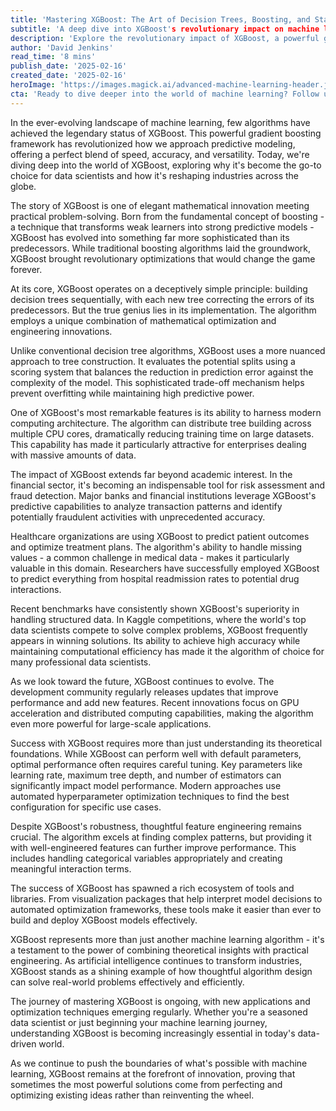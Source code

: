 ```yaml
---
title: 'Mastering XGBoost: The Art of Decision Trees, Boosting, and Statistical Magic'
subtitle: 'A deep dive into XGBoost's revolutionary impact on machine learning and practical applications'
description: 'Explore the revolutionary impact of XGBoost, a powerful gradient boosting framework that has transformed machine learning. Learn how this sophisticated algorithm combines mathematical innovation with practical problem-solving to deliver unprecedented accuracy and efficiency in predictive modeling across industries.'
author: 'David Jenkins'
read_time: '8 mins'
publish_date: '2025-02-16'
created_date: '2025-02-16'
heroImage: 'https://images.magick.ai/advanced-machine-learning-header.jpg'
cta: 'Ready to dive deeper into the world of machine learning? Follow us on LinkedIn for more expert insights on XGBoost and other cutting-edge AI technologies that are reshaping the future of data science.'
---
```


In the ever-evolving landscape of machine learning, few algorithms have achieved the legendary status of XGBoost. This powerful gradient boosting framework has revolutionized how we approach predictive modeling, offering a perfect blend of speed, accuracy, and versatility. Today, we're diving deep into the world of XGBoost, exploring why it's become the go-to choice for data scientists and how it's reshaping industries across the globe.

The story of XGBoost is one of elegant mathematical innovation meeting practical problem-solving. Born from the fundamental concept of boosting - a technique that transforms weak learners into strong predictive models - XGBoost has evolved into something far more sophisticated than its predecessors. While traditional boosting algorithms laid the groundwork, XGBoost brought revolutionary optimizations that would change the game forever.

At its core, XGBoost operates on a deceptively simple principle: building decision trees sequentially, with each new tree correcting the errors of its predecessors. But the true genius lies in its implementation. The algorithm employs a unique combination of mathematical optimization and engineering innovations.

Unlike conventional decision tree algorithms, XGBoost uses a more nuanced approach to tree construction. It evaluates the potential splits using a scoring system that balances the reduction in prediction error against the complexity of the model. This sophisticated trade-off mechanism helps prevent overfitting while maintaining high predictive power.

One of XGBoost's most remarkable features is its ability to harness modern computing architecture. The algorithm can distribute tree building across multiple CPU cores, dramatically reducing training time on large datasets. This capability has made it particularly attractive for enterprises dealing with massive amounts of data.

The impact of XGBoost extends far beyond academic interest. In the financial sector, it's becoming an indispensable tool for risk assessment and fraud detection. Major banks and financial institutions leverage XGBoost's predictive capabilities to analyze transaction patterns and identify potentially fraudulent activities with unprecedented accuracy.

Healthcare organizations are using XGBoost to predict patient outcomes and optimize treatment plans. The algorithm's ability to handle missing values - a common challenge in medical data - makes it particularly valuable in this domain. Researchers have successfully employed XGBoost to predict everything from hospital readmission rates to potential drug interactions.

Recent benchmarks have consistently shown XGBoost's superiority in handling structured data. In Kaggle competitions, where the world's top data scientists compete to solve complex problems, XGBoost frequently appears in winning solutions. Its ability to achieve high accuracy while maintaining computational efficiency has made it the algorithm of choice for many professional data scientists.

As we look toward the future, XGBoost continues to evolve. The development community regularly releases updates that improve performance and add new features. Recent innovations focus on GPU acceleration and distributed computing capabilities, making the algorithm even more powerful for large-scale applications.

Success with XGBoost requires more than just understanding its theoretical foundations. While XGBoost can perform well with default parameters, optimal performance often requires careful tuning. Key parameters like learning rate, maximum tree depth, and number of estimators can significantly impact model performance. Modern approaches use automated hyperparameter optimization techniques to find the best configuration for specific use cases.

Despite XGBoost's robustness, thoughtful feature engineering remains crucial. The algorithm excels at finding complex patterns, but providing it with well-engineered features can further improve performance. This includes handling categorical variables appropriately and creating meaningful interaction terms.

The success of XGBoost has spawned a rich ecosystem of tools and libraries. From visualization packages that help interpret model decisions to automated optimization frameworks, these tools make it easier than ever to build and deploy XGBoost models effectively.

XGBoost represents more than just another machine learning algorithm - it's a testament to the power of combining theoretical insights with practical engineering. As artificial intelligence continues to transform industries, XGBoost stands as a shining example of how thoughtful algorithm design can solve real-world problems effectively and efficiently.

The journey of mastering XGBoost is ongoing, with new applications and optimization techniques emerging regularly. Whether you're a seasoned data scientist or just beginning your machine learning journey, understanding XGBoost is becoming increasingly essential in today's data-driven world.

As we continue to push the boundaries of what's possible with machine learning, XGBoost remains at the forefront of innovation, proving that sometimes the most powerful solutions come from perfecting and optimizing existing ideas rather than reinventing the wheel.